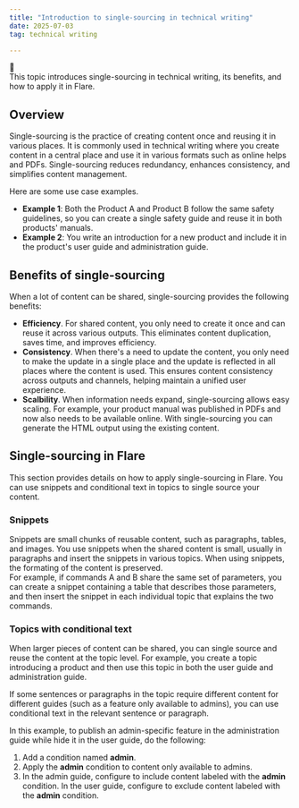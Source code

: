 ```yaml
---
title: "Introduction to single-sourcing in technical writing"
date: 2025-07-03
tag: technical writing

---
```


📑 <br>This topic introduces single-sourcing in technical writing, its benefits, and how to apply it in Flare.<br>

## Overview

Single-sourcing is the practice of creating content once and reusing it in various places. It is commonly used in technical writing where you create content in a central place and use it in various formats such as online helps and PDFs. Single-sourcing reduces redundancy, enhances consistency, and simplifies content management.<br>

Here are some use case examples.<br>

- **Example 1**: Both the Product A and Product B follow the same safety guidelines, so you can create a single safety guide and reuse it in both products' manuals. 
- **Example 2**: You write an introduction for a new product and include it in the product's user guide and administration guide. 

## Benefits of single-sourcing

When a lot of content can be shared, single-sourcing provides the following benefits: <br>

- **Efficiency**. For shared content, you only need to create it once and can reuse it across various outputs. This eliminates content duplication, saves time, and improves efficiency. <br>
- **Consistency**. When there's a need to update the content, you only need to make the update in a single place and the update is reflected in all places where the content is used. This ensures content consistency across outputs and channels, helping maintain a unified user experience.<br>
- **Scalbility**. When information needs expand, single-sourcing allows easy scaling. For example, your product manual was published in PDFs and now also needs to be available online. With single-sourcing you can generate the HTML output using the existing content.

## Single-sourcing in Flare

This section provides details on how to apply single-sourcing in Flare. You can use snippets and conditional text in topics to single source your content.<br>

### Snippets

Snippets are small chunks of reusable content, such as paragraphs, tables, and images. You use snippets when the shared content is small, usually in paragraphs and insert the snippets in various topics. When using snippets, the formating of the content is preserved.<br> 
For example, if commands A and B share the same set of parameters, you can create a snippet containing a table that describes those parameters, and then insert the snippet in each individual topic that explains the two commands.   

### Topics with conditional text

When larger pieces of content can be shared, you can single source and reuse the content at the topic level. For example, you create a topic introducing a product and then use this topic in both the user guide and administration guide. <br>

If some sentences or paragraphs in the topic require different content for different guides (such as a feature only available to admins), you can use conditional text in the relevant sentence or paragraph. <br>

In this example, to publish an admin-specific feature in the administration guide while hide it in the user guide, do the following:

1. Add a condition named **admin**.
2. Apply the **admin** condition to content only available to admins.
3. In the admin guide, configure to include content labeled with the **admin** condition. In the user guide, configure to exclude content labeled with the **admin** condition. 
